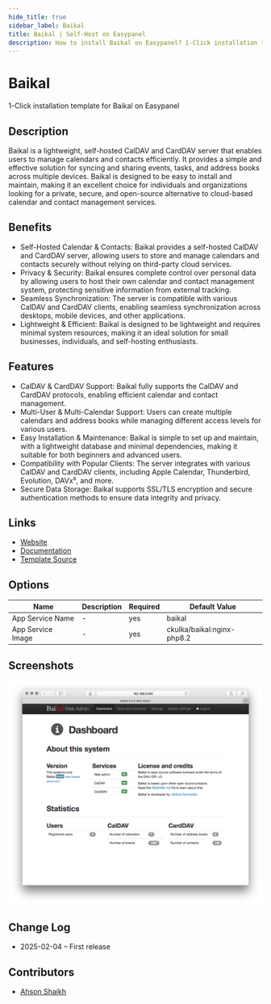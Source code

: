 ```yaml
---
hide_title: true
sidebar_label: Baikal
title: Baikal | Self-Host on Easypanel
description: How to install Baikal on Easypanel? 1-Click installation template for Baikal on Easypanel
---
```


<!-- generated -->

# Baikal

1-Click installation template for Baikal on Easypanel

## Description

Baikal is a lightweight, self-hosted CalDAV and CardDAV server that enables users to manage calendars and contacts efficiently. It provides a simple and effective solution for syncing and sharing events, tasks, and address books across multiple devices. Baikal is designed to be easy to install and maintain, making it an excellent choice for individuals and organizations looking for a private, secure, and open-source alternative to cloud-based calendar and contact management services.

## Benefits

- Self-Hosted Calendar & Contacts: Baikal provides a self-hosted CalDAV and CardDAV server, allowing users to store and manage calendars and contacts securely without relying on third-party cloud services.
- Privacy & Security: Baikal ensures complete control over personal data by allowing users to host their own calendar and contact management system, protecting sensitive information from external tracking.
- Seamless Synchronization: The server is compatible with various CalDAV and CardDAV clients, enabling seamless synchronization across desktops, mobile devices, and other applications.
- Lightweight & Efficient: Baikal is designed to be lightweight and requires minimal system resources, making it an ideal solution for small businesses, individuals, and self-hosting enthusiasts.

## Features

- CalDAV & CardDAV Support: Baikal fully supports the CalDAV and CardDAV protocols, enabling efficient calendar and contact management.
- Multi-User & Multi-Calendar Support: Users can create multiple calendars and address books while managing different access levels for various users.
- Easy Installation & Maintenance: Baikal is simple to set up and maintain, with a lightweight database and minimal dependencies, making it suitable for both beginners and advanced users.
- Compatibility with Popular Clients: The server integrates with various CalDAV and CardDAV clients, including Apple Calendar, Thunderbird, Evolution, DAVx⁵, and more.
- Secure Data Storage: Baikal supports SSL/TLS encryption and secure authentication methods to ensure data integrity and privacy.

## Links

- [Website](https://sabre.io/baikal/)
- [Documentation](https://sabre.io/baikal/install/)
- [Template Source](https://github.com/easypanel-io/templates/tree/main/templates/baikal)

## Options

Name | Description | Required | Default Value
-|-|-|-
App Service Name | - | yes | baikal
App Service Image | - | yes | ckulka/baikal:nginx-php8.2

## Screenshots

![Baikal Screenshot](./assets/screenshot.png)

## Change Log

- 2025-02-04 – First release

## Contributors

- [Ahson Shaikh](https://github.com/Ahson-Shaikh)
